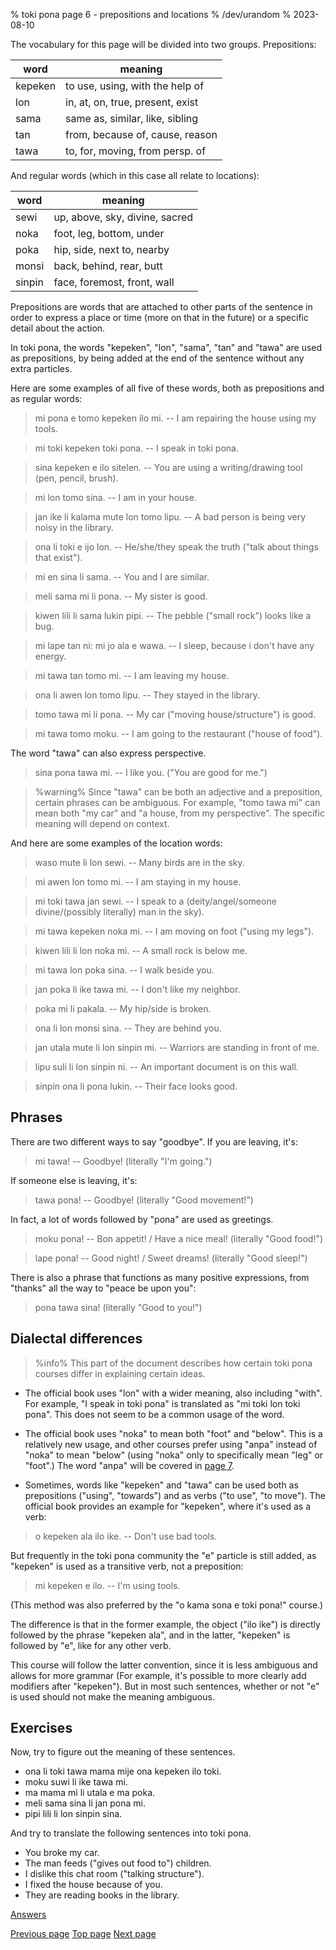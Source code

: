 % toki pona page 6 - prepositions and locations
% /dev/urandom
% 2023-08-10

The vocabulary for this page will be divided into two groups. Prepositions:

| word    | meaning                         |
|---------|---------------------------------|
| kepeken | to use, using, with the help of |
| lon     | in, at, on, true, present, exist|
| sama    | same as, similar, like, sibling |
| tan     | from, because of, cause, reason |
| tawa    | to, for, moving, from persp. of |

And regular words (which in this case all relate to locations):

| word    | meaning                         |
|---------|---------------------------------|
| sewi    | up, above, sky, divine, sacred  |
| noka    | foot, leg, bottom, under        |
| poka    | hip, side, next to, nearby      |
| monsi   | back, behind, rear, butt        |
| sinpin  | face, foremost, front, wall     |

Prepositions are words that are attached to other parts of the sentence in order
to express a place or time (more on that in the future) or a specific detail
about the action.

In toki pona, the words "kepeken", "lon", "sama", "tan" and "tawa" are used as
prepositions, by being  added at the end of the sentence without any extra
particles.

Here are some examples of all five of these words, both as prepositions and as
regular words:

> mi pona e tomo kepeken ilo mi. -- I am repairing the house using my tools.

> mi toki kepeken toki pona. -- I speak in toki pona.

> sina kepeken e ilo sitelen. -- You are using a writing/drawing tool (pen,
> pencil, brush).

> mi lon tomo sina. -- I am in your house.

> jan ike li kalama mute lon tomo lipu. -- A bad person is being very noisy
> in the library.

> ona li toki e ijo lon. -- He/she/they speak the truth ("talk about things that
> exist").

> mi en sina li sama. -- You and I are similar.

> meli sama mi li pona. -- My sister is good.

> kiwen lili li sama lukin pipi. -- The pebble ("small rock") looks like a bug.

> mi lape tan ni: mi jo ala e wawa. -- I sleep, because i don't have any energy.

> mi tawa tan tomo mi. -- I am leaving my house.

> ona li awen lon tomo lipu. -- They stayed in the library.

> tomo tawa mi li pona. -- My car ("moving house/structure") is good.

> mi tawa tomo moku. -- I am going to the restaurant ("house of food").

The word "tawa" can also express perspective.

> sina pona tawa mi. -- I like you. ("You are good for me.")

> %warning%
> Since "tawa" can be both an adjective and a preposition, certain phrases can
> be ambiguous. For example, "tomo tawa mi" can mean both "my car" and "a house,
> from my perspective". The specific meaning will depend on context.

And here are some examples of the location words:

> waso mute li lon sewi. -- Many birds are in the sky.

> mi awen lon tomo mi. -- I am staying in my house.

> mi toki tawa jan sewi. -- I speak to a (deity/angel/someone divine/(possibly
> literally) man in the sky).

> mi tawa kepeken noka mi. -- I am moving on foot ("using my legs").

> kiwen lili li lon noka mi. -- A small rock is below me.

> mi tawa lon poka sina. -- I walk beside you.

> jan poka li ike tawa mi. -- I don't like my neighbor.

> poka mi li pakala. -- My hip/side is broken.

> ona li lon monsi sina. -- They are behind you.

> jan utala mute li lon sinpin mi. -- Warriors are standing in front of me.

> lipu suli li lon sinpin ni. -- An important document is on this wall.

> sinpin ona li pona lukin. -- Their face looks good.

## Phrases

There are two different ways to say "goodbye". If you are leaving, it's:

> mi tawa! -- Goodbye! (literally "I'm going.")

If someone else is leaving, it's:
 
> tawa pona! -- Goodbye! (literally "Good movement!")

In fact, a lot of words followed by "pona" are used as greetings.

> moku pona! -- Bon appetit! / Have a nice meal! (literally "Good food!")

> lape pona! -- Good night! / Sweet dreams! (literally "Good sleep!")

There is also a phrase that functions as many positive expressions, from "thanks" all the way to "peace be upon you":

> pona tawa sina! (literally "Good to you!")

## Dialectal differences

> %info%
> This part of the document describes how certain toki pona courses differ in
> explaining certain ideas.

* The official book uses "lon" with a wider meaning, also including "with". For
example, "I speak in toki pona" is translated as "mi toki lon toki pona". This
does not seem to be a common usage of the word.

* The official book uses "noka" to mean both "foot" and "below". This is a
relatively new usage, and other courses prefer using "anpa" instead of "noka" to
mean "below" (using "noka" only to specifically mean "leg" or "foot".) The word
"anpa" will be covered in [page 7](id_7.html).

* Sometimes, words like "kepeken" and "tawa" can be used both as prepositions
("using", "towards") and as verbs ("to use", "to move"). The official book
provides an example for "kepeken", where it's used as a verb:

> o kepeken ala ilo ike. -- Don't use bad tools.

But frequently in the toki pona community the "e" particle is still added, as
"kepeken" is used as a transitive verb, not a preposition:

> mi kepeken e ilo. -- I'm using tools.

(This method was also preferred by the "o kama sona e toki pona!" course.)

The difference is that in the former example, the object ("ilo ike") is directly
followed by the phrase "kepeken ala", and in the latter, "kepeken" is followed
by "e", like for any other verb.

This course will follow the latter convention, since it is less ambiguous and
allows for more grammar (For example, it's possible to more clearly add
modifiers after "kepeken"). But in most such sentences, whether or not "e" is
used should not make the meaning ambiguous.

## Exercises

Now, try to figure out the meaning of these sentences.

* ona li toki tawa mama mije ona kepeken ilo toki.
* moku suwi li ike tawa mi.
* ma mama mi li utala e ma poka.
* meli sama sina li jan pona mi.
* pipi lili li lon sinpin sina.

And try to translate the following sentences into toki pona.

* You broke my car.
* The man feeds ("gives out food to") children.
* I dislike this chat room ("talking structure").
* I fixed the house because of you.
* They are reading books in the library.

[Answers](id_answers.html#p6)

[Previous page](id_5.html) [Top page](id_index.html) [Next page](id_7.html)

